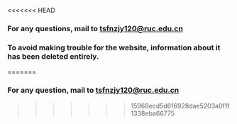 <<<<<<< HEAD
### For any questions, mail to tsfnzjy120@ruc.edu.cn
### To avoid making trouble for the website, information about it has been deleted entirely. 
=======
### For any question, mail to tsfnzjy120@ruc.edu.cn
>>>>>>> 15968ecd5d616928dae5203a0f1f1338eba66775
